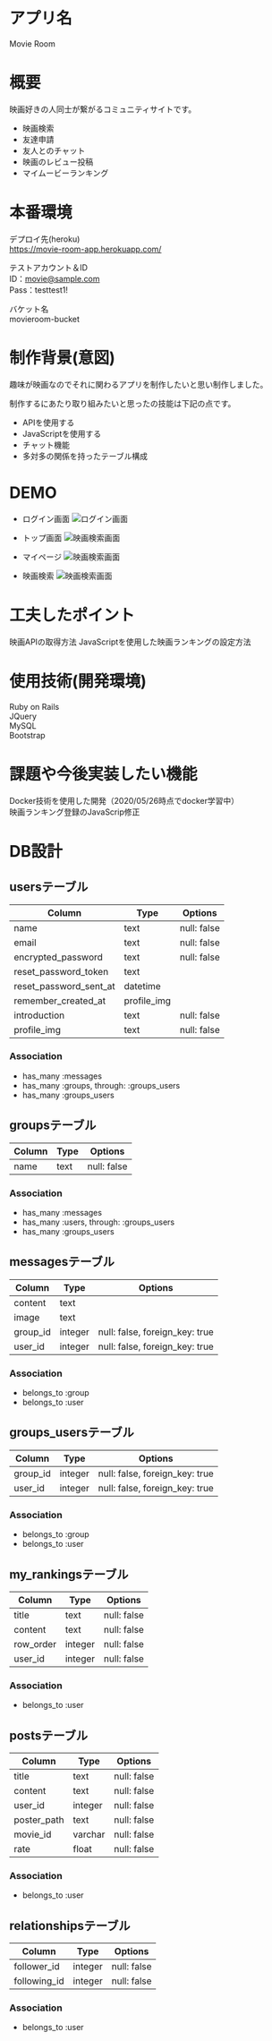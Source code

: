 # アプリ名
Movie Room  

# 概要
映画好きの人同士が繋がるコミュニティサイトです。
* 映画検索
* 友達申請
* 友人とのチャット
* 映画のレビュー投稿
* マイムービーランキング


# 本番環境
デプロイ先(heroku)  
https://movie-room-app.herokuapp.com/

テストアカウント＆ID  
ID：movie@sample.com  
Pass：testtest1!

バケット名  
movieroom-bucket

# 制作背景(意図)
趣味が映画なのでそれに関わるアプリを制作したいと思い制作しました。

制作するにあたり取り組みたいと思ったの技能は下記の点です。  
* APIを使用する
* JavaScriptを使用する
* チャット機能
* 多対多の関係を持ったテーブル構成


# DEMO
* ログイン画面
![ログイン画面](app/assets/images/movie_room_login.jpg)

* トップ画面
![映画検索画面](app/assets/images/movie_room_top.jpg)

* マイページ
![映画検索画面](app/assets/images/movie_room_my_profile.png)

* 映画検索
![映画検索画面](app/assets/images/movie_room_movie_search.jpg)


# 工夫したポイント
映画APIの取得方法
JavaScriptを使用した映画ランキングの設定方法

# 使用技術(開発環境)
Ruby on Rails  
JQuery  
MySQL  
Bootstrap  

# 課題や今後実装したい機能
Docker技術を使用した開発（2020/05/26時点でdocker学習中）  
映画ランキング登録のJavaScrip修正

# DB設計

## usersテーブル

|Column|Type|Options|
|------|----|-------|
|name|text|null: false|
|email|text|null: false|
|encrypted_password|text|null: false|
|reset_password_token|text| |
|reset_password_sent_at|datetime| |
|remember_created_at|profile_img| |
|introduction|text|null: false|
|profile_img|text|null: false|

### Association
- has_many :messages
- has_many :groups, through: :groups_users
- has_many :groups_users


## groupsテーブル

|Column|Type|Options|
|------|----|-------|
|name|text|null: false|

### Association
- has_many :messages
- has_many :users, through: :groups_users
- has_many :groups_users


## messagesテーブル

|Column|Type|Options|
|------|----|-------|
|content|text| |
|image|text| |
|group_id|integer|null: false, foreign_key: true|
|user_id|integer|null: false, foreign_key: true|

### Association
- belongs_to :group
- belongs_to :user


## groups_usersテーブル

|Column|Type|Options|
|------|----|-------|
|group_id|integer|null: false, foreign_key: true|
|user_id|integer|null: false, foreign_key: true|

### Association
- belongs_to :group
- belongs_to :user


## my_rankingsテーブル
|Column|Type|Options|
|------|----|-------|
|title|text|null: false|
|content|text|null: false|
|row_order|integer|null: false|
|user_id|integer|null: false|

### Association
- belongs_to :user

## postsテーブル
|Column|Type|Options|
|------|----|-------|
|title|text|null: false|
|content|text|null: false|
|user_id|integer|null: false|
|poster_path|text|null: false|
|movie_id|varchar|null: false|
|rate|float|null: false|

### Association
- belongs_to :user

## relationshipsテーブル
|Column|Type|Options|
|------|----|-------|
|follower_id|integer|null: false|
|following_id|integer|null: false|

### Association
- belongs_to :user
